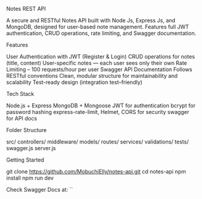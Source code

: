 Notes REST API

A secure and RESTful Notes API built with Node Js, Express Js, and MongoDB, designed for user-based note management. Features full JWT authentication, CRUD operations, rate limiting, and Swagger documentation.


Features

User Authentication with JWT (Register & Login)
CRUD operations for notes (title, content)
User-specific notes — each user sees only their own
Rate Limiting – 100 requests/hour per user
Swagger API Documentation
Follows RESTful conventions
Clean, modular structure for maintainability and scalability
Test-ready design (integration test–friendly)


Tech Stack

Node.js + Express
MongoDB + Mongoose
JWT for authentication
bcrypt for password hashing
express-rate-limit, Helmet, CORS for security
swagger for API docs


Folder Structure

src/
  controllers/
  middleware/
  models/
  routes/
  services/
  validations/
tests/
swagger.js
server.js


Getting Started

git clone https://github.com/MobuchiElly/notes-api.git
cd notes-api
npm install
npm run dev


Check Swagger Docs at: ``
